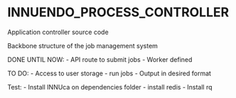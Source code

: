 # INNUENDO_PROCESS_CONTROLLER
Application controller source code

Backbone structure of the job management system

DONE UNTIL NOW:
	- API route to submit jobs
	- Worker defined

TO DO:
	- Access to user storage
	- run jobs
	- Output in desired format

Test:
	- Install INNUca on dependencies folder
	- install redis
	- Install rq
